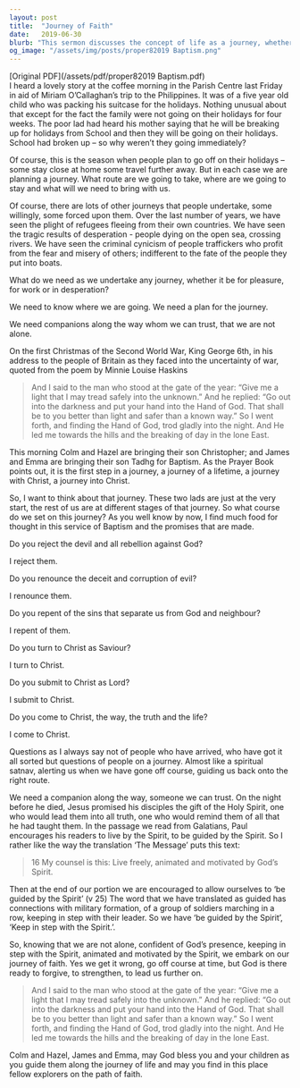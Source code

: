 ```yaml
---
layout: post
title:  "Journey of Faith"
date:   2019-06-30
blurb: "This sermon discusses the concept of life as a journey, whether it be for pleasure, work, or desperation. It emphasizes the importance of having a plan, trustworthy companions, and faith in God. The sermon also highlights the baptism of two children, marking the beginning of their spiritual journey."
og_image: "/assets/img/posts/proper82019 Baptism.png"
---
```

[Original PDF](/assets/pdf/proper82019 Baptism.pdf)    
I heard a lovely story at the coffee morning in the Parish Centre last Friday in aid of Miriam O’Callaghan’s trip to the Philippines. It was of a five year old child who was packing his suitcase for the holidays. Nothing unusual about that except for the fact the family were not going on their holidays for four weeks. The poor lad had heard his mother saying that he will be breaking up for holidays from School and then they will be going on their holidays. School had broken up – so why weren’t they going immediately?

Of course, this is the season when people plan to go off on their holidays – some stay close at home some travel further away. But in each case we are planning a journey. What route are we going to take, where are we going to stay and what will we need to bring with us.

Of course, there are lots of other journeys that people undertake, some willingly, some forced upon them. Over the last number of years, we have seen the plight of refugees fleeing from their own countries. We have seen the tragic results of desperation - people dying on the open sea, crossing rivers. We have seen the criminal cynicism of people traffickers who profit from the fear and misery of others; indifferent to the fate of the people they put into boats.

What do we need as we undertake any journey, whether it be for pleasure, for work or in desperation?

We need to know where we are going. We need a plan for the journey.

We need companions along the way whom we can trust, that we are not alone.

On the first Christmas of the Second World War, King George 6th, in his address to the people of Britain as they faced into the uncertainty of war, quoted from the poem by Minnie Louise Haskins

> And I said to the man who stood at the gate of the year:
> “Give me a light that I may tread safely into the unknown.”
> And he replied:
> “Go out into the darkness and put your hand into the Hand of God.
> That shall be to you better than light and safer than a known way.”
> So I went forth, and finding the Hand of God, trod gladly into the night.
> And He led me towards the hills and the breaking of day in the lone East.

This morning Colm and Hazel are bringing their son Christopher; and James and Emma are bringing their son Tadhg for Baptism. As the Prayer Book points out, it is the first step in a journey, a journey of a lifetime, a journey with Christ, a journey into Christ.

So, I want to think about that journey. These two lads are just at the very start, the rest of us are at different stages of that journey. So what course do we set on this journey? As you well know by now, I find much food for thought in this service of Baptism and the promises that are made.

Do you reject the devil and all rebellion against God?

I reject them.

Do you renounce the deceit and corruption of evil?

I renounce them.

Do you repent of the sins that separate us from God and neighbour?

I repent of them.

Do you turn to Christ as Saviour?

I turn to Christ.

Do you submit to Christ as Lord?

I submit to Christ.

Do you come to Christ, the way, the truth and the life?

I come to Christ.

Questions as I always say not of people who have arrived, who have got it all sorted but questions of people on a journey. Almost like a spiritual satnav, alerting us when we have gone off course, guiding us back onto the right route.

We need a companion along the way, someone we can trust. On the night before he died, Jesus promised his disciples the gift of the Holy Spirit, one who would lead them into all truth, one who would remind them of all that he had taught them. In the passage we read from Galatians, Paul encourages his readers to live by the Spirit, to be guided by the Spirit. So I rather like the way the translation ‘The Message’ puts this text:

> 16 My counsel is this: Live freely, animated and motivated by God’s Spirit.

Then at the end of our portion we are encouraged to allow ourselves to ‘be guided by the Spirit’ (v 25) The word that we have translated as guided has connections with military formation, of a group of soldiers marching in a row, keeping in step with their leader. So we have ‘be guided by the Spirit’, ‘Keep in step with the Spirit.’.

So, knowing that we are not alone, confident of God’s presence, keeping in step with the Spirit, animated and motivated by the Spirit, we embark on our journey of faith. Yes we get it wrong, go off course at time, but God is there ready to forgive, to strengthen, to lead us further on.

> And I said to the man who stood at the gate of the year:
> “Give me a light that I may tread safely into the unknown.”
> And he replied:
> “Go out into the darkness and put your hand into the Hand of God.
> That shall be to you better than light and safer than a known way.”
> So I went forth, and finding the Hand of God, trod gladly into the night.
> And He led me towards the hills and the breaking of day in the lone East.

Colm and Hazel, James and Emma, may God bless you and your children as you guide them along the journey of life and may you find in this place fellow explorers on the path of faith.
